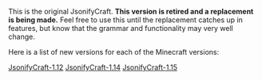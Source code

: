 This is the original JsonifyCraft. **This version is retired and a replacement is being made.** Feel free to use this until the replacement catches up in features, but know that the grammar and functionality may very well change.

Here is a list of new versions for each of the Minecraft versions:

[JsonifyCraft-1.12](https://github.com/tmetcalfe89/JsonifyCraft-1.12)
[JsonifyCraft-1.14](https://github.com/tmetcalfe89/JsonifyCraft-1.14)
[JsonifyCraft-1.15](https://github.com/tmetcalfe89/JsonifyCraft-1.15)
